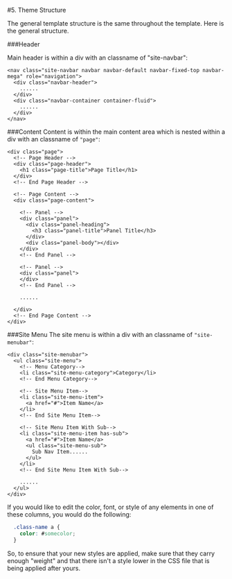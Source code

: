 #5. Theme Structure

The general template structure is the same throughout the template. Here is the general structure.

###Header

Main header is within a div with an classname of "site-navbar":

    <nav class="site-navbar navbar navbar-default navbar-fixed-top navbar-mega" role="navigation">
      <div class="navbar-header">
        ......
      </div>
      <div class="navbar-container container-fluid">
        ......
      </div>
    </nav>

###Content
Content is within the main content area which is nested within a div with an classname of ```"page"```:

    <div class="page">
      <!-- Page Header -->
      <div class="page-header">
        <h1 class="page-title">Page Title</h1>
      </div>
      <!-- End Page Header -->

      <!-- Page Content -->
      <div class="page-content">

        <!-- Panel -->
        <div class="panel">
          <div class="panel-heading">
            <h3 class="panel-title">Panel Title</h3>
          </div>
          <div class="panel-body"></div>
        </div>
        <!-- End Panel -->

        <!-- Panel -->
        <div class="panel">
        </div>
        <!-- End Panel -->

        ......

      </div>
      <!-- End Page Content -->
    </div>

###Site Menu
The site menu is within a div with an classname of ```"site-menubar"```:

    <div class="site-menubar">
      <ul class="site-menu">
        <!-- Menu Category-->
        <li class="site-menu-category">Category</li>
        <!-- End Menu Category-->

        <!-- Site Menu Item-->
        <li class="site-menu-item">
          <a href="#">Item Name</a>
        </li>
        <!-- End Site Menu Item-->

        <!-- Site Menu Item With Sub-->
        <li class="site-menu-item has-sub">
          <a href="#">Item Name</a>
          <ul class="site-menu-sub">
            Sub Nav Item......
          </ul>
        </li>
        <!-- End Site Menu Item With Sub-->

        ......
      </ul>
    </div>

If you would like to edit the color, font, or style of any elements in one of these columns, you would do the following:

```css
  .class-name a {
    color: #somecolor;
  }
```

So, to ensure that your new styles are applied, make sure that they carry enough "weight" and that there isn't a style lower in the CSS file that is being applied after yours.


